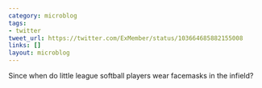 ```yaml
---
category: microblog
tags:
- twitter
tweet_url: https://twitter.com/ExMember/status/103664685882155008
links: []
layout: microblog
---
```

Since when do little league softball players wear facemasks in the infield?
